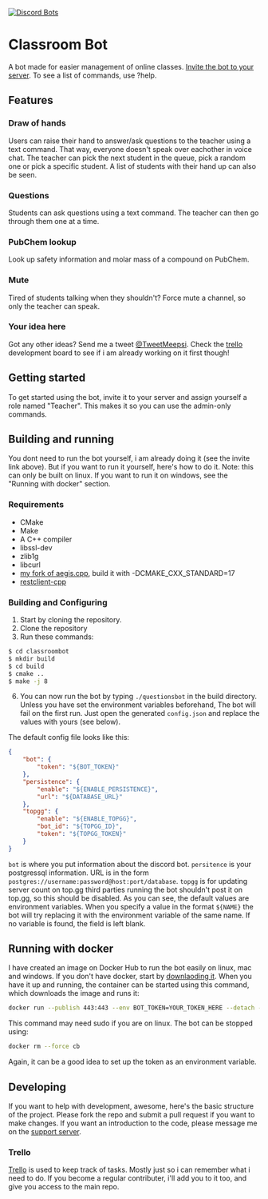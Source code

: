 [![Discord Bots](https://top.gg/api/widget/status/691945666896855072.svg)](https://top.gg/bot/691945666896855072)

# Classroom Bot

A bot made for easier management of online classes.
[Invite the bot to your server](https://discordapp.com/api/oauth2/authorize?client_id=691945666896855072&permissions=297888850&scope=bot).
To see a list of commands, use ?help.

## Features

### Draw of hands
Users can raise their hand to answer/ask questions to the teacher using a text command. That way, everyone doesn't speak over eachother in voice chat. The teacher can pick the next student in the queue, pick a random one or pick a specific student. A list of students with their hand up can also be seen.

### Questions
Students can ask questions using a text command. The teacher can then go through them one at a time.

### PubChem lookup
Look up safety information and molar mass of a compound on PubChem.

### Mute
Tired of students talking when they shouldn't? Force mute a channel, so only the teacher can speak.

### Your idea here
Got any other ideas? Send me a tweet [@TweetMeepsi](https://twitter.com/TweetMeepsi). Check the [trello](https://trello.com/b/owJzJaVt/classroom-bot) development board to see if i am already working on it first though!

## Getting started
To get started using the bot, invite it to your server and assign yourself a role named "Teacher". This makes it so you can use the admin-only commands.

## Building and running
You dont need to run the bot yourself, i am already doing it (see the invite link above). But if you want to run it yourself, here's how to do it. Note: this can only be built on linux. If you want to run it on windows, see the "Running with docker" section.

### Requirements
* CMake
* Make
* A C++ compiler
* libssl-dev
* zlib1g
* libcurl
* [my fork of aegis.cpp](https://github.com/GitMeep/aegis.cpp), build it with -DCMAKE_CXX_STANDARD=17
* [restclient-cpp](https://github.com/mrtazz/restclient-cpp)

### Building and Configuring

1. Start by cloning the repository.
2. Clone the repository
3. Run these commands:
```sh
$ cd classroombot
$ mkdir build
$ cd build
$ cmake ..
$ make -j 8
```
6. You can now run the bot by typing `./questionsbot` in the build directory. Unless you have set the environment variables beforehand, The bot will fail on the first run. Just open the generated `config.json` and replace the values with yours (see below).

The default config file looks like this:
```json
{
    "bot": {
        "token": "${BOT_TOKEN}"
    },
    "persistence": {
        "enable": "${ENABLE_PERSISTENCE}",
        "url": "${DATABASE_URL}"
    },
    "topgg": {
        "enable": "${ENABLE_TOPGG}",
        "bot_id": "${TOPGG_ID}",
        "token": "${TOPGG_TOKEN}"
    }
}
```
`bot` is where you put information about the discord bot.
`persitence` is your postgressql information. URL is in the form `postgres://username:password@host:port/database`.
`topgg` is for updating server count on top.gg third parties running the bot shouldn't post it on top.gg, so this should be disabled.
As you can see, the default values are environment variables. When you specify a value in the format `${NAME}` the bot will try replacing it with the environment variable of the same name. If no variable is found, the field is left blank.

## Running with docker
I have created an image on Docker Hub to run the bot easily on linux, mac and windows. If you don't have docker, start by [downlaoding it](https://www.docker.com/). When you have it up and running, the container can be started using this command, which downloads the image and runs it:
```sh
docker run --publish 443:443 --env BOT_TOKEN=YOUR_TOKEN_HERE --detach --name cb meepdocker/classroom-bot:latest
```
This command may need sudo if you are on linux. The bot can be stopped using:
```sh
docker rm --force cb
```
Again, it can be a good idea to set up the token as an environment variable.

## Developing
If you want to help with development, awesome, here's the basic structure of the project. Please fork the repo and submit a pull request if you want to make changes. If you want an introduction to the code, please message me on the [support server](https://discord.gg/dqmTAZY).

### Trello
[Trello](https://trello.com/b/owJzJaVt/classroom-bot) is used to keep track of tasks. Mostly just so i can remember what i need to do. If you become a regular contributer, i'll add you to it too, and give you access to the main repo.
